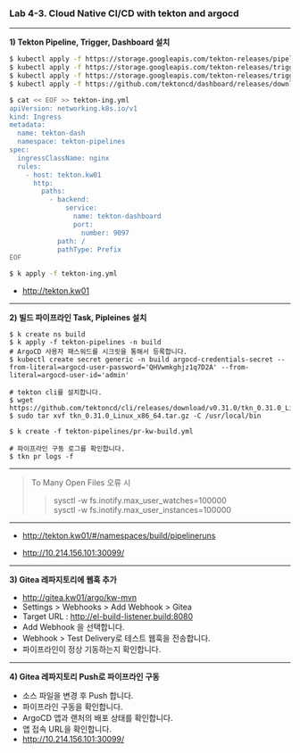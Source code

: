 ### Lab 4-3. Cloud Native CI/CD with tekton and argocd

---

**1) Tekton Pipeline, Trigger, Dashboard 설치**

~~~bash
$ kubectl apply -f https://storage.googleapis.com/tekton-releases/pipeline/previous/v0.48.0/release.yaml
$ kubectl apply -f https://storage.googleapis.com/tekton-releases/triggers/previous/v0.24.0/release.yaml 
$ kubectl apply -f https://storage.googleapis.com/tekton-releases/triggers/previous/v0.24.0/interceptors.yaml
$ kubectl apply -f https://github.com/tektoncd/dashboard/releases/download/v0.35.0/release-full.yaml

$ cat << EOF >> tekton-ing.yml
apiVersion: networking.k8s.io/v1
kind: Ingress
metadata:
  name: tekton-dash
  namespace: tekton-pipelines
spec:
  ingressClassName: nginx
  rules:
    - host: tekton.kw01
      http:
        paths:
          - backend:
              service:
                name: tekton-dashboard
                port:
                  number: 9097
            path: /
            pathType: Prefix
EOF

$ k apply -f tekton-ing.yml
~~~

- http://tekton.kw01

---

**2) 빌드 파이프라인 Task, Pipleines 설치**

~~~
$ k create ns build
$ k apply -f tekton-pipelines -n build
# ArgoCD 사용자 패스워드를 시크릿을 통해서 등록합니다.
$ kubectl create secret generic -n build argocd-credentials-secret --from-literal=argocd-user-password='QHVwmkghjz1q7D2A' --from-literal=argocd-user-id='admin'

# tekton cli를 설치합니다.
$ wget https://github.com/tektoncd/cli/releases/download/v0.31.0/tkn_0.31.0_Linux_x86_64.tar.gz
$ sudo tar xvf tkn_0.31.0_Linux_x86_64.tar.gz -C /usr/local/bin

$ k create -f tekton-pipelines/pr-kw-build.yml

# 파이프라인 구동 로그를 확인합니다.
$ tkn pr logs -f 
~~~

---
> To Many Open Files 오류 시   
>> sysctl -w fs.inotify.max_user_watches=100000   
>> sysctl -w fs.inotify.max_user_instances=100000   
---

- http://tekton.kw01/#/namespaces/build/pipelineruns

- http://10.214.156.101:30099/ 

---

**3) Gitea 레파지토리에 웹훅 추가**
- http://gitea.kw01/argo/kw-mvn
- Settings > Webhooks > Add Webhook > Gitea
- Target URL : http://el-build-listener.build:8080
- Add Webhook 을 선택합니다.
- Webhook > Test Delivery로 테스트 웹훅을 전송합니다.
- 파이프라인이 정상 기동하는지 확인합니다.

---

**4) Gitea 레파지토리 Push로 파이프라인 구동**
- 소스 파일을 변경 후 Push 합니다.
- 파이프라인 구동을 확인합니다.
- ArgoCD 앱과 랜처의 배포 상태를 확인합니다.
- 앱 접속 URL을 확인합니다.
- http://10.214.156.101:30099/
